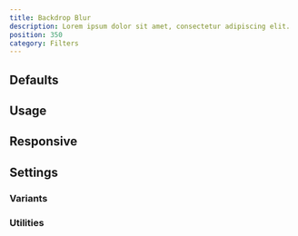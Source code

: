 ```yaml
---
title: Backdrop Blur
description: Lorem ipsum dolor sit amet, consectetur adipiscing elit.
position: 350
category: Filters
---
```


## Defaults

<TableGenerateCommon 
  :rules="{
    'backdrop-blur-0': ['--backdrop-blur: blur(0);'],
    'backdrop-blur-1': ['--backdrop-blur: blur(4px);'],
    'backdrop-blur-2': ['--backdrop-blur: blur(8px);'],
    'backdrop-blur-3': ['--backdrop-blur: blur(12px);'],
    'backdrop-blur-4': ['--backdrop-blur: blur(16px);'],
    'backdrop-blur-5': ['--backdrop-blur: blur(24px);'],
    'backdrop-blur-6': ['--backdrop-blur: blur(40px);'],
    'backdrop-blur-7': ['--backdrop-blur: blur(64px);'],
}"></TableGenerateCommon>

## Usage

## Responsive

## Settings

### Variants

### Utilities
